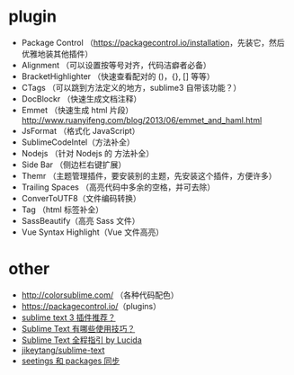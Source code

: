 # plugin

- Package Control （<https://packagecontrol.io/installation>，先装它，然后优雅地装其他插件）
- Alignment  （可以设置按等号对齐，代码洁癖者必备）
- BracketHighlighter  （快速查看配对的 ()，{}, [] 等等）
- CTags  （可以跳到方法定义的地方，sublime3 自带该功能？）
- DocBlockr （快速生成文档注释）
- Emmet （快速生成 html 片段）<http://www.ruanyifeng.com/blog/2013/06/emmet_and_haml.html>
- JsFormat （格式化 JavaScript）
- SublimeCodeIntel（方法补全）
- Nodejs （针对 Nodejs 的 方法补全）
- Side Bar （侧边栏右键扩展）
- Themr （主题管理插件，要安装别的主题，先安装这个插件，方便许多）
- Trailing Spaces （高亮代码中多余的空格，并可去除）
- ConverToUTF8（文件编码转换）
- Tag （html 标签补全）
- SassBeautify（高亮 Sass 文件）
- Vue Syntax Highlight（Vue 文件高亮）

# other

- <http://colorsublime.com/> （各种代码配色）
- <https://packagecontrol.io/>（plugins）
- [sublime text 3 插件推荐？](https://www.zhihu.com/question/24736400)
- [Sublime Text 有哪些使用技巧？](https://www.zhihu.com/question/24896283)
- [Sublime Text 全程指引 by Lucida](http://www.cnblogs.com/figure9/p/sublime-text-complete-guide.html)
- [jikeytang/sublime-text](https://github.com/jikeytang/sublime-text)
- [seetings 和 packages 同步](http://utkarsh9891.github.io/PackageSync/)
